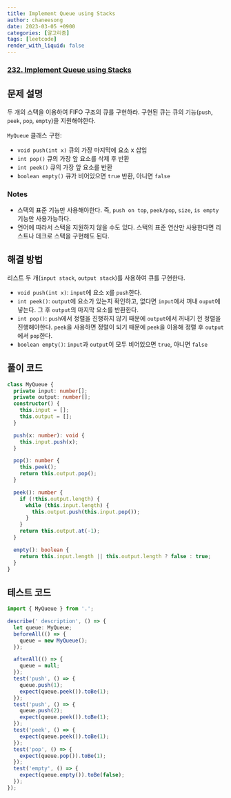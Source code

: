 ```yaml
---
title: Implement Queue using Stacks
author: chaneesong
date: 2023-03-05 +0900
categories: [알고리즘]
tags: [leetcode]
render_with_liquid: false
---
```


### [232. Implement Queue using Stacks](https://leetcode.com/problems/implement-queue-using-stacks/description/)

## 문제 설명

두 개의 스택을 이용하여 FIFO 구조의 큐를 구현하라. 구현된 큐는 큐의 기능(`push`, `peek`, `pop`, `empty`)을 지원해야한다.

`MyQueue` 클래스 구현:

- `void push(int x)` 큐의 가장 마지막에 요소 x 삽입
- `int pop()` 큐의 가장 앞 요소를 삭제 후 반환
- `int peek()` 큐의 가장 앞 요소를 반환
- `boolean empty()` 큐가 비어있으면 `true` 반환, 아니면 `false`

### Notes

- 스택의 표준 기능만 사용해야한다. 즉, `push on top`, `peek/pop`, `size`, `is empty` 기능만 사용가능하다.
- 언어에 따라서 스택을 지원하지 않을 수도 있다. 스택의 표준 연산만 사용한다면 리스트나 데크로 스택을 구현해도 된다.

## 해결 방법

리스트 두 개(`input stack`, `output stack`)를 사용하여 큐를 구현한다.

- `void push(int x)`: `input`에 요소 x를 `push`한다.
- `int peek()`: `output`에 요소가 있는지 확인하고, 없다면 `input`에서 꺼내 `ouput`에 넣는다. 그 후 `output`의 마지막 요소를 반환한다.
- `int pop()`: `push`에서 정렬을 진행하지 않기 때문에 `output`에서 꺼내기 전 정렬을 진행해야한다. `peek`을 사용하면 정렬이 되기 때문에 `peek`을 이용해 정렬 후 `output`에서 `pop`한다.
- `boolean empty()`: `input`과 `output`이 모두 비어있으면 `true`, 아니면 `false`

## 풀이 코드

```typescript
class MyQueue {
  private input: number[];
  private output: number[];
  constructor() {
    this.input = [];
    this.output = [];
  }

  push(x: number): void {
    this.input.push(x);
  }

  pop(): number {
    this.peek();
    return this.output.pop();
  }

  peek(): number {
    if (!this.output.length) {
      while (this.input.length) {
        this.output.push(this.input.pop());
      }
    }
    return this.output.at(-1);
  }

  empty(): boolean {
    return this.input.length || this.output.length ? false : true;
  }
}
```

## 테스트 코드

```typescript
import { MyQueue } from '.';

describe(' description', () => {
  let queue: MyQueue;
  beforeAll(() => {
    queue = new MyQueue();
  });

  afterAll(() => {
    queue = null;
  });
  test('push', () => {
    queue.push(1);
    expect(queue.peek()).toBe(1);
  });
  test('push', () => {
    queue.push(2);
    expect(queue.peek()).toBe(1);
  });
  test('peek', () => {
    expect(queue.peek()).toBe(1);
  });
  test('pop', () => {
    expect(queue.pop()).toBe(1);
  });
  test('empty', () => {
    expect(queue.empty()).toBe(false);
  });
});
```
